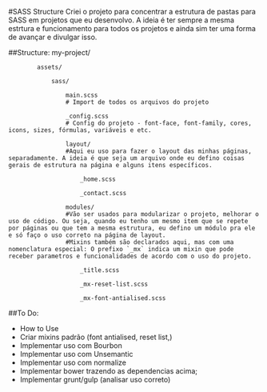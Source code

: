 #SASS Structure
Criei o projeto para concentrar a estrutura de pastas para SASS em projetos que eu desenvolvo. A ideia é ter sempre a mesma estrtura e funcionamento para todos os projetos e ainda sim ter uma forma de avançar e divulgar isso.

##Structure:
	my-project/

			assets/

				sass/

					main.scss
					# Import de todos os arquivos do projeto
		
					_config.scss
					# Config do projeto - font-face, font-family, cores, icons, sizes, fórmulas, variáveis e etc.
		
					layout/
					#Aqui eu uso para fazer o layout das minhas páginas, separadamente. A ideia é que seja um arquivo onde eu defino coisas gerais de estrutura na página e alguns itens específicos.
		
						_home.scss
			
						_contact.scss
			
					modules/
					#Vão ser usados para modularizar o projeto, melhorar o uso de código. Ou seja, quando eu tenho um mesmo item que se repete por páginas ou que tem a mesma estrutura, eu defino um módulo pra ele e só faço o uso correto na página de layout.
					#Mixins também são declarados aqui, mas com uma nomenclatura especial: O prefixo `_mx` indica um mixin que pode receber parametros e funcionalidades de acordo com o uso do projeto.
			
						_title.scss
			
						_mx-reset-list.scss
			
						_mx-font-antialised.scss


##To Do:
* How to Use
* Criar mixins padrão (font antialised, reset list,)
* Implementar uso com Bourbon
* Implementar uso com Unsemantic
* Implementar uso com normalize
* Implementar bower trazendo as dependencias acima;
* Implementar grunt/gulp (analisar uso correto)
